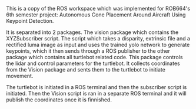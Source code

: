 This is a copy of the ROS workspace which was implemented for ROB664's 6th semester project:  Autonomous Cone Placement Around Aircraft Using Keypoint Detection. 

It is separated into 2 packages. The vision package which contains the XYZSubscriber script. The script which takes a disparity, extrinsic file and a rectified luma image as input and uses the 
trained yolo network to generate keypoints, which it then sends through a ROS publisher to the other package which contains all turtlebot related code. This package controls the lidar and control parameters for the turtlebot. It collects coordinates from the
Vision package and sents them to the turtlebot to initiate movement. 

The turtlebot is initiated in a ROS terminal and then the subscriber script is initiated. Then the Vision script is ran in a separate ROS terminal and it will publish the coordinates once it is finnished.
